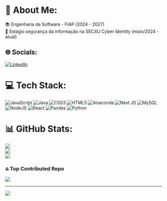 # 💫 About Me:
📚 Engenharia de Software - FIAP (2024 - 2027)<br>💼 Estágio segurança da informação na SEC4U Cyber Identity (maio/2024 - atual)<br>


## 🌐 Socials:
[![LinkedIn](https://img.shields.io/badge/LinkedIn-%230077B5.svg?logo=linkedin&logoColor=white)](https://linkedin.com/in/renato-izumi-ichikawa-323904233) 

# 💻 Tech Stack:
![JavaScript](https://img.shields.io/badge/javascript-%23323330.svg?style=for-the-badge&logo=javascript&logoColor=%23F7DF1E)  ![Java](https://img.shields.io/badge/java-%23ED8B00.svg?style=for-the-badge&logo=openjdk&logoColor=white) ![CSS3](https://img.shields.io/badge/css3-%231572B6.svg?style=for-the-badge&logo=css3&logoColor=white) ![HTML5](https://img.shields.io/badge/html5-%23E34F26.svg?style=for-the-badge&logo=html5&logoColor=white)  ![Anaconda](https://img.shields.io/badge/Anaconda-%2344A833.svg?style=for-the-badge&logo=anaconda&logoColor=white)  ![Next JS](https://img.shields.io/badge/Next-black?style=for-the-badge&logo=next.js&logoColor=white) ![MySQL](https://img.shields.io/badge/mysql-4479A1.svg?style=for-the-badge&logo=mysql&logoColor=white) ![NodeJS](https://img.shields.io/badge/node.js-6DA55F?style=for-the-badge&logo=node.js&logoColor=white) ![React](https://img.shields.io/badge/react-%2320232a.svg?style=for-the-badge&logo=react&logoColor=%2361DAFB) ![Pandas](https://img.shields.io/badge/pandas-%23150458.svg?style=for-the-badge&logo=pandas&logoColor=white) ![Python](https://img.shields.io/badge/python-3670A0?style=for-the-badge&logo=python&logoColor=ffdd54)
# 📊 GitHub Stats:
![](https://github-readme-stats.vercel.app/api?username=RenatoIchikawa&theme=dark&hide_border=false&include_all_commits=false&count_private=true)<br/>
![](https://github-readme-streak-stats.herokuapp.com/?user=RenatoIchikawa&theme=dark&hide_border=false)<br/>
![](https://github-readme-stats.vercel.app/api/top-langs/?username=RenatoIchikawa&theme=dark&hide_border=false&include_all_commits=true&count_private=false&layout=compact)

### 🔝 Top Contributed Repo
![](https://github-contributor-stats.vercel.app/api?username=RenatoIchikawa&limit=5&theme=dark&combine_all_yearly_contributions=true)

---
[![](https://visitcount.itsvg.in/api?id=RenatoIchikawa&icon=0&color=0)](https://visitcount.itsvg.in)

<!-- Proudly created with GPRM ( https://gprm.itsvg.in ) -->
